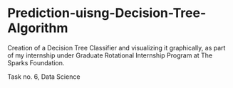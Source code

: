 # Prediction-uisng-Decision-Tree-Algorithm
Creation of a Decision Tree Classifier and visualizing it graphically, as part of my internship under Graduate Rotational Internship Program at The Sparks Foundation.

Task no. 6, Data Science
